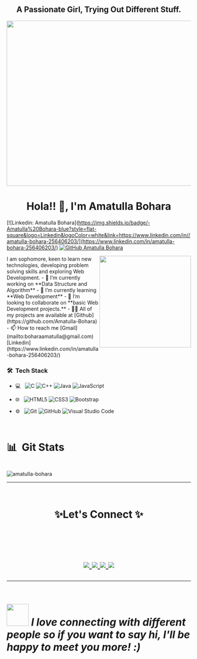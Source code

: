 

<h2 align="center" >A Passionate Girl, Trying Out Different Stuff.</h2>

<p align="center"> <img src="https://cdn.dribbble.com/users/2646423/screenshots/5507196/computer.gif" width = "700px" height="450px"> </p>

<h1 align="center"  >Hola!! 👋, I'm Amatulla Bohara</h1>

[![Linkedin: Amatulla Bohara](https://img.shields.io/badge/-Amatulla%20Bohara-blue?style=flat-square&logo=Linkedin&logoColor=white&link=https://www.linkedin.com/in//amatulla-bohara-256406203/](https://www.linkedin.com/in/amatulla-bohara-256406203/)
[![GitHub Amatulla Bohara](https://img.shields.io/github/followers/amatulla-bohara?label=follow&style=social)](https://github.com/Amatulla-Bohara)


<img align = "right" src = "https://media3.giphy.com/media/STroE7bTBLTzxQUrZc/giphy.gif?cid=ecf05e47cxa0uxnvra86tr0m0yilezeejjgdryr5ejg1s9sx&rid=giphy.gif&ct=g" width="250px">
I am sophomore, keen to learn new technologies, developing problem solving skills and exploring Web Development.
- 🔭 I’m currently working on **Data Structure and Algorithm**
- 🌱 I’m currently learning **Web Development**
- 👯 I’m looking to collaborate on **basic Web Development projects.**
- 👨‍💻 All of my projects are available at [Github](https://github.com/Amatulla-Bohara)
- 📫 How to reach me [Gmail](mailto:boharaamatulla@gmail.com) [Linkedin](https://www.linkedin.com/in/amatulla-bohara-256406203/)

<br>
<h3> 🛠 &nbsp;Tech Stack</h3>

- 💻 &nbsp;
  ![C](https://img.shields.io/badge/-C-000000?style=for-the-badge&logo=C&lgocolor=white)
  ![C++](https://img.shields.io/badge/-C++-000000?style=for-the-badge&logo=C%2B%2B&logoColor=00599C)
  ![Java](https://img.shields.io/badge/-Java-000000?style=for-the-badge&logo=Java&logoColor=007396)
  ![JavaScript](https://img.shields.io/badge/-JavaScript-000000?style=for-the-badge&logo=javascript)
  
- 🌐 &nbsp;
  ![HTML5](https://img.shields.io/badge/-HTML5-E34F26?style=flat&logo=html5&logoColor=white) 
  ![CSS3](https://img.shields.io/badge/-CSS3-1572B6?style=flat&logo=css3&logoColor=white)
  ![Bootstrap](https://img.shields.io/badge/-Bootstrap-563D7C?style=flat&logo=bootstrap&logoColor=white)

- ⚙️ &nbsp;
  ![Git](https://img.shields.io/badge/-Git-333333?style=flat&logo=git)
  ![GitHub](https://img.shields.io/badge/-GitHub-333333?style=flat&logo=github)
  ![Visual Studio Code](https://img.shields.io/badge/-Visual%20Studio%20Code-333333?style=flat&logo=visual-studio-code&logoColor=007ACC)

<br>
<h1 align="left"> 📊 &nbsp;Git Stats</h1>
<br>
<img align="center" src="https://github-readme-stats.vercel.app/api?username=amatulla-bohara&show_icons=true&locale=en" alt="amatulla-bohara" >

<hr>
<br>
<h1 align="center">
 ✨Let's Connect ✨
  <h1>
  <br/>
  <p align="center">
  <a href="https://www.linkedin.com/in/amatulla-bohara-256406203//">
    <img src="https://img.shields.io/badge/LinkedIn-%230077B5.svg?&style=flat-square&logo=linkedin&logoColor=white">
  </a>

  <a href="https://github.com/Amatulla-Bohara">
    <img src="https://img.shields.io/badge/Github-%230A0A0A.svg?&style=flat-square&logo=Github&logoColor=white">  
  </a>


  <a href="https://www.instagram.com/amatulla.bohara/">
    <img src="https://img.shields.io/badge/Instagram-%23E4405F.svg?&style=flat-square&logo=instagram&logoColor=white">
  </a>

  <a href="https://twitter.com/AmatullaBohara">
    <img src="https://img.shields.io/badge/twitter-%230077D4.svg?&style=flat-square&logo=twitter&logoColor=white">
  </a>
  <br>
  <hr>
  <br>
  <img src="https://media.giphy.com/media/LnQjpWaON8nhr21vNW/giphy.gif" width="60"> <em><b>I love connecting with different people</b> so if you want to say <b>hi, I'll be happy to meet you more!</b> :)</em>
